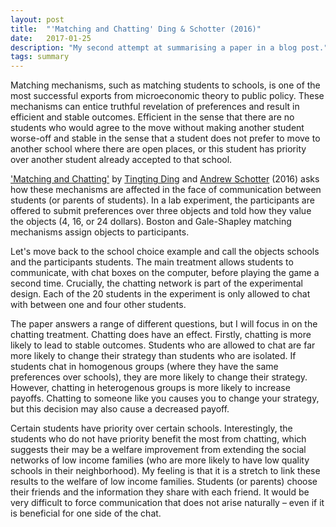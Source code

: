```yaml
---
layout: post
title:  "'Matching and Chatting' Ding & Schotter (2016)"
date:   2017-01-25
description: "My second attempt at summarising a paper in a blog post."
tags: summary
---
```


Matching mechanisms, such as matching students to schools, is one of the most successful exports from microeconomic theory to public policy. These mechanisms can entice truthful revelation of preferences and result in efficient and stable outcomes. Efficient in the sense that there are no students who would agree to the move without making another student worse-off and stable in the sense that a student does not prefer to move to another school where there are open places, or this student has priority over another student already accepted to that school.

['Matching and Chatting'](http://dx.doi.org/10.1016/j.geb.2016.02.004) by [Tingting Ding](http://econ.shufe.edu.cn/se/english/people_con/21/449) and  [Andrew Schotter](http://cess.nyu.edu/schotter/) (2016) asks how these mechanisms are affected in the face of communication between students (or parents of students). In a lab experiment, the participants are offered to submit preferences over three objects and told how they value the objects (4, 16, or 24 dollars). Boston and Gale-Shapley matching mechanisms assign objects to participants.

Let's move back to the school choice example and call the objects schools and the participants students. The main treatment allows students to communicate, with chat boxes on the computer, before playing the game a second time. Crucially, the chatting network is part of the experimental design. Each of the 20 students in the experiment is only allowed to chat with between one and four other students.

The paper answers a range of different questions, but I will focus in on the chatting treatment. Chatting does have an effect. Firstly, chatting is more likely to lead to stable outcomes. Students who are allowed to chat are far more likely to change their strategy than students who are isolated. If students chat in homogenous groups (where they have the same preferences over schools), they are more likely to change their strategy. However, chatting in heterogenous groups is more likely to increase payoffs. Chatting to someone like you causes you to change your strategy, but this decision may also cause a decreased payoff.

Certain students have priority over certain schools. Interestingly, the students who do not have priority benefit the most from chatting, which suggests their may be a welfare improvement from extending the social networks of low income families (who are more likely to have low quality schools in their neighborhood). My feeling is that it is a stretch to link these results to the welfare of low income families. Students (or parents) choose their friends and the information they share with each friend. It would be very difficult to force communication that does not arise naturally – even if it is beneficial for one side of the chat.
